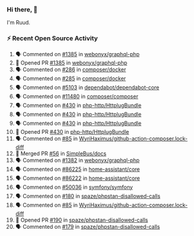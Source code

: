 ### Hi there, 👋

I'm Ruud.
 
### :zap: Recent Open Source Activity

<!--START_SECTION:activity-->
1. 🗣 Commented on [#1385](https://github.com/webonyx/graphql-php/issues/1385) in [webonyx/graphql-php](https://github.com/webonyx/graphql-php)
2. 💪 Opened PR [#1385](https://github.com/webonyx/graphql-php/pull/1385) in [webonyx/graphql-php](https://github.com/webonyx/graphql-php)
3. 🗣 Commented on [#286](https://github.com/composer/docker/issues/286) in [composer/docker](https://github.com/composer/docker)
4. 🗣 Commented on [#285](https://github.com/composer/docker/issues/285) in [composer/docker](https://github.com/composer/docker)
5. 🗣 Commented on [#5103](https://github.com/dependabot/dependabot-core/issues/5103) in [dependabot/dependabot-core](https://github.com/dependabot/dependabot-core)
6. 🗣 Commented on [#11480](https://github.com/composer/composer/issues/11480) in [composer/composer](https://github.com/composer/composer)
7. 🗣 Commented on [#430](https://github.com/php-http/HttplugBundle/issues/430) in [php-http/HttplugBundle](https://github.com/php-http/HttplugBundle)
8. 🗣 Commented on [#430](https://github.com/php-http/HttplugBundle/issues/430) in [php-http/HttplugBundle](https://github.com/php-http/HttplugBundle)
9. 🗣 Commented on [#430](https://github.com/php-http/HttplugBundle/issues/430) in [php-http/HttplugBundle](https://github.com/php-http/HttplugBundle)
10. 💪 Opened PR [#430](https://github.com/php-http/HttplugBundle/pull/430) in [php-http/HttplugBundle](https://github.com/php-http/HttplugBundle)
11. 🗣 Commented on [#85](https://github.com/WyriHaximus/github-action-composer.lock-diff/issues/85) in [WyriHaximus/github-action-composer.lock-diff](https://github.com/WyriHaximus/github-action-composer.lock-diff)
12. 🎉 Merged PR [#56](https://github.com/SimpleBus/docs/pull/56) in [SimpleBus/docs](https://github.com/SimpleBus/docs)
13. 🗣 Commented on [#1382](https://github.com/webonyx/graphql-php/issues/1382) in [webonyx/graphql-php](https://github.com/webonyx/graphql-php)
14. 🗣 Commented on [#86225](https://github.com/home-assistant/core/issues/86225) in [home-assistant/core](https://github.com/home-assistant/core)
15. 🗣 Commented on [#86222](https://github.com/home-assistant/core/issues/86222) in [home-assistant/core](https://github.com/home-assistant/core)
16. 🗣 Commented on [#50036](https://github.com/symfony/symfony/issues/50036) in [symfony/symfony](https://github.com/symfony/symfony)
17. 🗣 Commented on [#180](https://github.com/spaze/phpstan-disallowed-calls/issues/180) in [spaze/phpstan-disallowed-calls](https://github.com/spaze/phpstan-disallowed-calls)
18. 🗣 Commented on [#85](https://github.com/WyriHaximus/github-action-composer.lock-diff/issues/85) in [WyriHaximus/github-action-composer.lock-diff](https://github.com/WyriHaximus/github-action-composer.lock-diff)
19. 💪 Opened PR [#190](https://github.com/spaze/phpstan-disallowed-calls/pull/190) in [spaze/phpstan-disallowed-calls](https://github.com/spaze/phpstan-disallowed-calls)
20. 🗣 Commented on [#179](https://github.com/spaze/phpstan-disallowed-calls/issues/179) in [spaze/phpstan-disallowed-calls](https://github.com/spaze/phpstan-disallowed-calls)
<!--END_SECTION:activity-->
